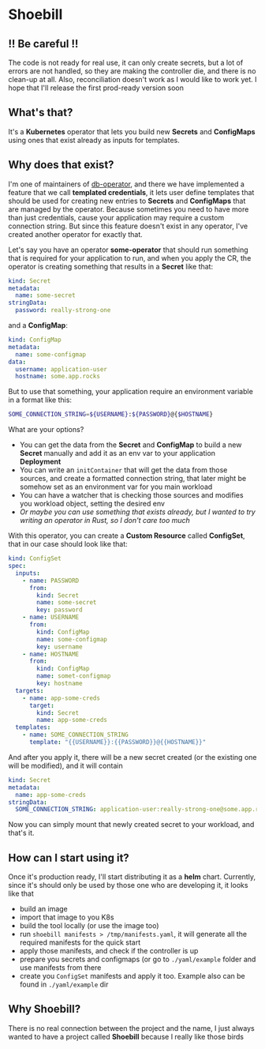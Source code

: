 # Shoebill

## !! Be careful !!

The code is not ready for real use, it can only create secrets, but a lot of errors are not handled, so they are making the controller die, and there is no clean-up at all. Also, reconciliation doesn't work as I would like to work yet. I hope that I'll release the first prod-ready version soon

## What's that?

It's a **Kubernetes** operator that lets you build new **Secrets** and **ConfigMaps** using ones that exist already as inputs for templates.

## Why does that exist?

I'm one of maintainers of [db-operator](https://github.com/db-operator/db-operator), and there we have implemented a feature that we call **templated credentials**, it lets user define templates that should be used for creating new entries to **Secrets** and **ConfigMaps** that are managed by the operator. Because sometimes you need to have more than just credentials, cause your application may require a custom connection string. But since this feature doesn't exist in any operator, I've created another operator for exactly that.

Let's say you have an operator **some-operator** that should run something that is required for your application to run, and when you apply the CR, the operator is creating something that results in a **Secret** like that:

```yaml
kind: Secret
metadata:
  name: some-secret
stringData:
  password: really-strong-one
```

and a **ConfigMap**:

```yaml
kind: ConfigMap
metadata:
  name: some-configmap
data:
  username: application-user
  hostname: some.app.rocks
```

But to use that something, your application require an environment variable in a format like this:

```bash
SOME_CONNECTION_STRING=${USERNAME}:${PASSWORD}@{$HOSTNAME}
```

What are your options?

- You can get the data from the **Secret** and **ConfigMap** to build a new **Secret** manually and add it as an env var to your application **Deployment**
- You can write an `initContainer` that will get the data from those sources, and create a formatted connection string, that later might be somehow set as an environment var for you main workload
- You can have a watcher that is checking those sources and modifies you workload object, setting the desired env
- _Or maybe you can use something that exists already, but I wanted to try writing an operator in Rust, so I don't care too much_

With this operator, you can create a **Custom Resource** called **ConfigSet**, that in our case should look like that:

```yaml
kind: ConfigSet
spec:
  inputs:
    - name: PASSWORD
      from:
        kind: Secret
        name: some-secret
        key: password
    - name: USERNAME
      from:
        kind: ConfigMap
        name: some-configmap
        key: username
    - name: HOSTNAME
      from:
        kind: ConfigMap
        name: somet-configmap
        key: hostname
  targets:
    - name: app-some-creds
      target:
        kind: Secret
        name: app-some-creds
  templates:
    - name: SOME_CONNECTION_STRING
      template: "{{USERNAME}}:{{PASSWORD}}@{{HOSTNAME}}"
```

And after you apply it, there will be a new secret created (or the existing one will be modified), and it will contain

```yaml
kind: Secret
metadata:
  name: app-some-creds
stringData:
  SOME_CONNECTION_STRING: application-user:really-strong-one@some.app.rocks
```

Now you can simply mount that newly created secret to your workload, and that's it.

## How can I start using it?

Once it's production ready, I'll start distributing it as a **helm** chart. Currently, since it's should only be used by those one who are developing it, it looks like that

- build an image
- import that image to you K8s
- build the tool locally (or use the image too)
- run `shoebill manifests > /tmp/manifests.yaml`, it will generate all the required manifests for the quick start
- apply those manifests, and check if the controller is up
- prepare you secrets and configmaps (or go to `./yaml/example` folder and use manifests from there
- create you `ConfigSet` manifests and apply it too. Example also can be found in `./yaml/example` dir

## Why Shoebill?

There is no real connection between the project and the name, I just always wanted to have a project called **Shoebill** because I really like those birds
